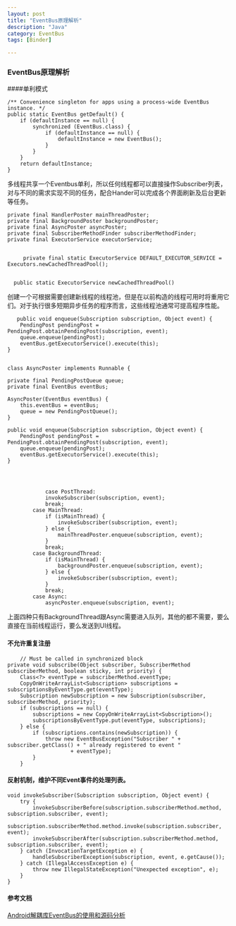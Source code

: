 ```yaml
---
layout: post
title: "EventBus原理解析"
description: "Java"
category: EventBus
tags: [Binder]

---
```


### EventBus原理解析

####单利模式

    /** Convenience singleton for apps using a process-wide EventBus instance. */
    public static EventBus getDefault() {
        if (defaultInstance == null) {
            synchronized (EventBus.class) {
                if (defaultInstance == null) {
                    defaultInstance = new EventBus();
                }
            }
        }
        return defaultInstance;
    }
多线程共享一个Eventbus单利，所以任何线程都可以直接操作Subscriber列表，对与不同的需求实现不同的任务，配合Hander可以完成各个界面刷新及后台更新等任务。



    private final HandlerPoster mainThreadPoster;
    private final BackgroundPoster backgroundPoster;
    private final AsyncPoster asyncPoster;
    private final SubscriberMethodFinder subscriberMethodFinder;
    private final ExecutorService executorService;
   
 
	     private final static ExecutorService DEFAULT_EXECUTOR_SERVICE = Executors.newCachedThreadPool();
	       
	       
	  public static ExecutorService newCachedThreadPool()
  
创建一个可根据需要创建新线程的线程池，但是在以前构造的线程可用时将重用它们。对于执行很多短期异步任务的程序而言，这些线程池通常可提高程序性能。
 
       public void enqueue(Subscription subscription, Object event) {
        PendingPost pendingPost = PendingPost.obtainPendingPost(subscription, event);
        queue.enqueue(pendingPost);
        eventBus.getExecutorService().execute(this);
    }
    
    
    class AsyncPoster implements Runnable {

    private final PendingPostQueue queue;
    private final EventBus eventBus;

    AsyncPoster(EventBus eventBus) {
        this.eventBus = eventBus;
        queue = new PendingPostQueue();
    }

    public void enqueue(Subscription subscription, Object event) {
        PendingPost pendingPost = PendingPost.obtainPendingPost(subscription, event);
        queue.enqueue(pendingPost);
        eventBus.getExecutorService().execute(this);
    }
    
    
    
    
                case PostThread:
                invokeSubscriber(subscription, event);
                break;
            case MainThread:
                if (isMainThread) {
                    invokeSubscriber(subscription, event);
                } else {
                    mainThreadPoster.enqueue(subscription, event);
                }
                break;
            case BackgroundThread:
                if (isMainThread) {
                    backgroundPoster.enqueue(subscription, event);
                } else {
                    invokeSubscriber(subscription, event);
                }
                break;
            case Async:
                asyncPoster.enqueue(subscription, event);
                
上面四种只有BackgroundThread跟Async需要进入队列，其他的都不需要，要么直接在当前线程运行，要么发送到UI线程。
####   不允许重复注册
  
        // Must be called in synchronized block
    private void subscribe(Object subscriber, SubscriberMethod subscriberMethod, boolean sticky, int priority) {
        Class<?> eventType = subscriberMethod.eventType;
        CopyOnWriteArrayList<Subscription> subscriptions = subscriptionsByEventType.get(eventType);
        Subscription newSubscription = new Subscription(subscriber, subscriberMethod, priority);
        if (subscriptions == null) {
            subscriptions = new CopyOnWriteArrayList<Subscription>();
            subscriptionsByEventType.put(eventType, subscriptions);
        } else {
            if (subscriptions.contains(newSubscription)) {
                throw new EventBusException("Subscriber " + subscriber.getClass() + " already registered to event "
                        + eventType);
            }
        }
        
#### 反射机制，维护不同Event事件的处理列表。

    void invokeSubscriber(Subscription subscription, Object event) {
        try {
            invokeSubscriberBefore(subscription.subscriberMethod.method, subscription.subscriber, event);
            subscription.subscriberMethod.method.invoke(subscription.subscriber, event);
            invokeSubscriberAfter(subscription.subscriberMethod.method, subscription.subscriber, event);
        } catch (InvocationTargetException e) {
            handleSubscriberException(subscription, event, e.getCause());
        } catch (IllegalAccessException e) {
            throw new IllegalStateException("Unexpected exception", e);
        }
    }
    
#### 参考文档

[Android解耦库EventBus的使用和源码分析](http://blog.csdn.net/yuanzeyao/article/details/38174537)
